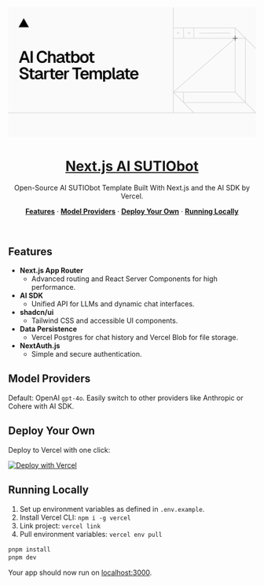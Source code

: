 <a href="https://sutio-bot.sutio.co/">
  <img alt="Next.js 14 and App Router-ready AI SUTIObot." src="app/(chat)/opengraph-image.png">
  <h1 align="center">Next.js AI SUTIObot</h1>
</a>

<p align="center">
  Open-Source AI SUTIObot Template Built With Next.js and the AI SDK by Vercel.
</p>

<p align="center">
  <a href="#features"><strong>Features</strong></a> ·
  <a href="#model-providers"><strong>Model Providers</strong></a> ·
  <a href="#deploy-your-own"><strong>Deploy Your Own</strong></a> ·
  <a href="#running-locally"><strong>Running Locally</strong></a>
</p>
<br/>

## Features

- **Next.js App Router**
  - Advanced routing and React Server Components for high performance.
- **AI SDK**
  - Unified API for LLMs and dynamic chat interfaces.
- **shadcn/ui**
  - Tailwind CSS and accessible UI components.
- **Data Persistence**
  - Vercel Postgres for chat history and Vercel Blob for file storage.
- **NextAuth.js**
  - Simple and secure authentication.

## Model Providers

Default: OpenAI `gpt-4o`. Easily switch to other providers like Anthropic or Cohere with AI SDK.

## Deploy Your Own

Deploy to Vercel with one click:

[![Deploy with Vercel](https://vercel.com/button)](https://vercel.com/new/clone?repository-url=https%3A%2F%2Fgithub.com%2Fvercel%2Fai-SUTIObot&env=AUTH_SECRET,OPENAI_API_KEY&envDescription=Learn%20more%20about%20how%20to%20get%20the%20API%20Keys%20for%20the%20application&envLink=https%3A%2F%2Fgithub.com%2Fvercel%2Fai-SUTIObot%2Fblob%2Fmain%2F.env.example&demo-title=AI%20SUTIObot&demo-description=An%20Open-Source%20AI%20SUTIObot%20Template%20Built%20With%20Next.js%20and%20the%20AI%20SDK%20by%20Vercel.&demo-url=https%3A%2F%2Fsutio-bot.sutio.co&stores=[{%22type%22:%22postgres%22},{%22type%22:%22blob%22}])

## Running Locally

1. Set up environment variables as defined in `.env.example`.
2. Install Vercel CLI: `npm i -g vercel`
3. Link project: `vercel link`
4. Pull environment variables: `vercel env pull`

```bash
pnpm install
pnpm dev
```

Your app should now run on [localhost:3000](http://localhost:3000/).
